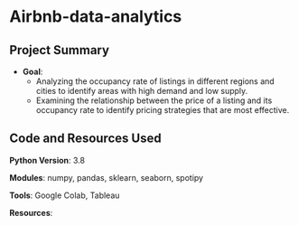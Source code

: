 # Airbnb-data-analytics
## Project Summary

* **Goal**:
   * Analyzing the occupancy rate of listings in different regions and cities to identify areas with high demand and low supply.
   * Examining the relationship between the price of a listing and its occupancy rate to identify pricing strategies that are most effective.



## Code and Resources Used

**Python Version**: 3.8

**Modules**: numpy, pandas, sklearn, seaborn, spotipy

**Tools**: Google Colab, Tableau

**Resources**:
